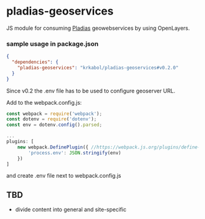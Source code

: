 # pladias-geoservices
JS module for consuming [Pladias](pladias.cz) geowebservices by using OpenLayers. 


### sample usage in package.json
```json
{
  "dependencies": {
    "pladias-geoservices": "krkabol/pladias-geoservices#v0.2.0"
  }
}
```

Since v0.2 the .env file has to be used to configure geoserver URL.

Add to the webpack.config.js:
```js
const webpack = require('webpack');
const dotenv = require('dotenv');
const env = dotenv.config().parsed;

...
plugins: [
    new webpack.DefinePlugin({ //https://webpack.js.org/plugins/define-plugin/
        'process.env': JSON.stringify(env)
    })
]

```
and create .env file next to webpack.config.js

## TBD 
* divide content into general and site-specific